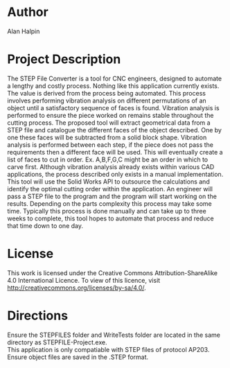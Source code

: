 # Author
Alan Halpin
# Project Description
The STEP File Converter is a tool for CNC engineers, designed to automate a lengthy and costly process. Nothing like this application currently exists. The value is derived from the process being automated. This process involves performing vibration analysis on different permutations of an object until a satisfactory sequence of faces is found. Vibration analysis is performed to ensure the piece worked on remains stable throughout the cutting process. The proposed tool will extract geometrical data from a STEP file and catalogue the different faces of the object described. One by one these faces will be subtracted from a solid block shape. Vibration analysis is performed between each step, if the piece does not pass the requirements then a different face will be used. This will eventually create a list of faces to cut in order. Ex. A,B,F,G,C might be an order in which to carve first. Although vibration analysis already exists within various CAD applications, the process described only exists in a manual implementation. This tool will use the Solid Works API to outsource the calculations and identify the optimal cutting order within the application. An engineer will pass a STEP file to the program and the program will start working on the results. Depending on the parts complexity this process may take some time. Typically this process is done manually and can take up to three weeks to complete, this tool hopes to automate that process and reduce that time down to one day. 

# License
This work is licensed under the  Creative Commons Attribution-ShareAlike 4.0 International Licence. To view of this licence, visit http://creativecommons.org/licenses/by-sa/4.0/.

# Directions
 Ensure the STEPFILES folder and WriteTests folder are located in the same directory as STEPFILE-Project.exe.
<br>This application is only compatiable with STEP files of protocol AP203.
<br> Ensure object files are saved in the .STEP format.